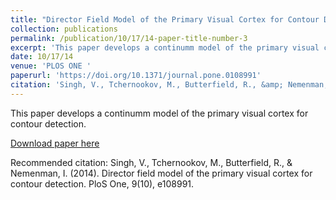 ```yaml
---
title: "Director Field Model of the Primary Visual Cortex for Contour Detection"
collection: publications
permalink: /publication/10/17/14-paper-title-number-3
excerpt: 'This paper develops a continumm model of the primary visual cortex for contour detection. '
date: 10/17/14
venue: 'PLOS ONE '
paperurl: 'https://doi.org/10.1371/journal.pone.0108991'
citation: 'Singh, V., Tchernookov, M., Butterfield, R., &amp; Nemenman, I. (2014). Director field model of the primary visual cortex for contour detection. PloS One, 9(10), e108991.'
---
```

This paper develops a continumm model of the primary visual cortex for contour detection. 

[Download paper here](https://doi.org/10.1371/journal.pone.0108991)

Recommended citation: Singh, V., Tchernookov, M., Butterfield, R., & Nemenman, I. (2014). Director field model of the primary visual cortex for contour detection. PloS One, 9(10), e108991.